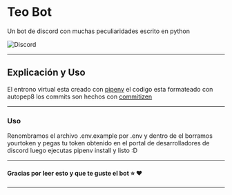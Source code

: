 # Teo Bot

Un bot de discord con muchas peculiaridades escrito en python

![Discord](https://www.fullesports.com/wp-content/uploads/2018/05/Optimized-discord-logo.jpg)

---

## Explicación y Uso

El entrono virtual esta creado con [pipenv](https://pipenv-es.readthedocs.io/es/latest/) el codigo esta formateado con autopep8 los commits son hechos con [commitizen](https://github.com/commitizen/cz-cli) 

---

### Uso

Renombramos el archivo .env.example por .env y dentro de el borramos yourtoken y pegas tu token obtenido en el portal de desarrolladores de discord luego ejecutas pipenv install y listo :D 

---

#### Gracias por leer esto y que te guste el bot :star: :heart:

---